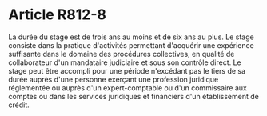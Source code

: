 # Article R812-8

La durée du stage est de trois ans au moins et de six ans au plus.   Le stage consiste dans la pratique d'activités permettant d'acquérir une expérience suffisante dans le domaine des procédures collectives, en qualité de collaborateur d'un mandataire judiciaire et sous son contrôle direct.   Le stage peut être accompli pour une période n'excédant pas le tiers de sa durée auprès d'une personne exerçant une profession juridique réglementée ou auprès d'un expert-comptable ou d'un commissaire aux comptes ou dans les services juridiques et financiers d'un établissement de crédit.